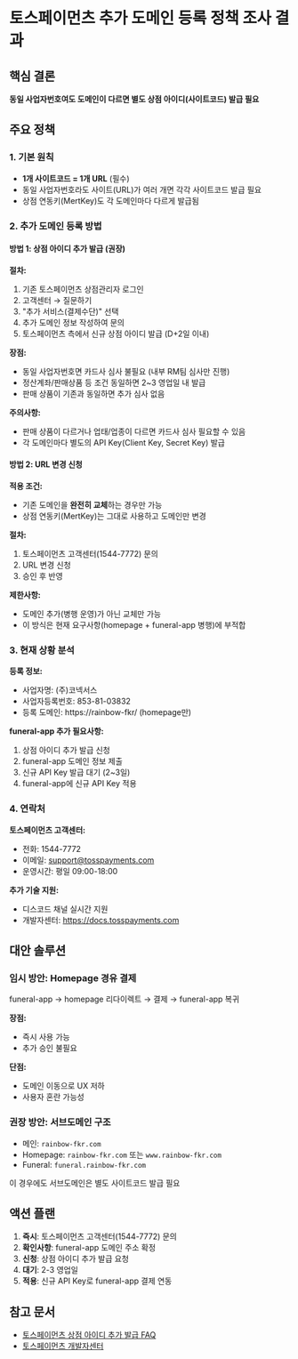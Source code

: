 # 토스페이먼츠 추가 도메인 등록 정책 조사 결과

## 핵심 결론

**동일 사업자번호여도 도메인이 다르면 별도 상점 아이디(사이트코드) 발급 필요**

## 주요 정책

### 1. 기본 원칙
- **1개 사이트코드 = 1개 URL** (필수)
- 동일 사업자번호라도 사이트(URL)가 여러 개면 각각 사이트코드 발급 필요
- 상점 연동키(MertKey)도 각 도메인마다 다르게 발급됨

### 2. 추가 도메인 등록 방법

#### 방법 1: 상점 아이디 추가 발급 (권장)
**절차:**
1. 기존 토스페이먼츠 상점관리자 로그인
2. 고객센터 → 질문하기 
3. "추가 서비스(결제수단)" 선택
4. 추가 도메인 정보 작성하여 문의
5. 토스페이먼츠 측에서 신규 상점 아이디 발급 (D+2일 이내)

**장점:**
- 동일 사업자번호면 카드사 심사 불필요 (내부 RM팀 심사만 진행)
- 정산계좌/판매상품 등 조건 동일하면 2~3 영업일 내 발급
- 판매 상품이 기존과 동일하면 추가 심사 없음

**주의사항:**
- 판매 상품이 다르거나 업태/업종이 다르면 카드사 심사 필요할 수 있음
- 각 도메인마다 별도의 API Key(Client Key, Secret Key) 발급

#### 방법 2: URL 변경 신청
**적용 조건:**
- 기존 도메인을 **완전히 교체**하는 경우만 가능
- 상점 연동키(MertKey)는 그대로 사용하고 도메인만 변경

**절차:**
1. 토스페이먼츠 고객센터(1544-7772) 문의
2. URL 변경 신청
3. 승인 후 반영

**제한사항:**
- 도메인 추가(병행 운영)가 아닌 교체만 가능
- 이 방식은 현재 요구사항(homepage + funeral-app 병행)에 부적합

### 3. 현재 상황 분석

**등록 정보:**
- 사업자명: (주)코넥서스
- 사업자등록번호: 853-81-03832
- 등록 도메인: https://rainbow-fkr/ (homepage만)

**funeral-app 추가 필요사항:**
1. 상점 아이디 추가 발급 신청
2. funeral-app 도메인 정보 제출
3. 신규 API Key 발급 대기 (2~3일)
4. funeral-app에 신규 API Key 적용

### 4. 연락처

**토스페이먼츠 고객센터:**
- 전화: 1544-7772
- 이메일: support@tosspayments.com
- 운영시간: 평일 09:00-18:00

**추가 기술 지원:**
- 디스코드 채널 실시간 지원
- 개발자센터: https://docs.tosspayments.com

## 대안 솔루션

### 임시 방안: Homepage 경유 결제
funeral-app → homepage 리다이렉트 → 결제 → funeral-app 복귀

**장점:**
- 즉시 사용 가능
- 추가 승인 불필요

**단점:**
- 도메인 이동으로 UX 저하
- 사용자 혼란 가능성

### 권장 방안: 서브도메인 구조
- 메인: `rainbow-fkr.com`
- Homepage: `rainbow-fkr.com` 또는 `www.rainbow-fkr.com`
- Funeral: `funeral.rainbow-fkr.com`

이 경우에도 서브도메인은 별도 사이트코드 발급 필요

## 액션 플랜

1. **즉시**: 토스페이먼츠 고객센터(1544-7772) 문의
2. **확인사항**: funeral-app 도메인 주소 확정
3. **신청**: 상점 아이디 추가 발급 요청
4. **대기**: 2-3 영업일
5. **적용**: 신규 API Key로 funeral-app 결제 연동

## 참고 문서
- [토스페이먼츠 상점 아이디 추가 발급 FAQ](https://www.codemshop.com/manual/docs/pgall-replacement/faq/tosspayments-faq/)
- [토스페이먼츠 개발자센터](https://docs.tosspayments.com)
